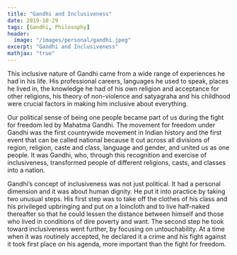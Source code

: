 ```yaml
---
title: "Gandhi and Inclusiveness"
date: 2019-10-29
tags: [Gandhi, Philosophy]
header:
  image: "/images/personal/gandhi.jpeg"
excerpt: "Gandhi and Inclusiveness"
mathjax: "true"
---
```


This inclusive nature of Gandhi came from a wide range of experiences he had in his life. His professional careers, languages he used to speak, places he lived in, the knowledge he had of his own religion and acceptance for other religions, his theory of non-violence and satyagraha and his childhood were crucial factors in making him inclusive about everything. 

Our political sense of being one people became part of us during the fight for freedom led by Mahatma Gandhi. The movement for freedom under Gandhi was the first countrywide movement in Indian history and the first event that can be called national because it cut across all divisions of region, religion, caste and class, language and gender, and united us as one people. It was Gandhi, who, through this recognition and exercise of inclusiveness, transformed people of different religions, casts, and classes into a nation.

Gandhi’s concept of inclusiveness was not just political. It had a personal dimension and it was about human dignity. He put it into practice by taking two unusual steps. His first step was to take off the clothes of his class and his privileged upbringing and put on a loincloth and to live half-naked thereafter so that he could lessen the distance between himself and those who lived in conditions of dire poverty and want. The second step he took toward inclusiveness went further, by focusing on untouchability. At a time when it was routinely accepted, he declared it a crime and his fight against it took first place on his agenda, more important than the fight for freedom.
